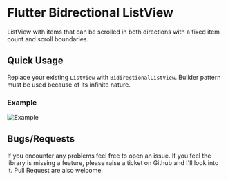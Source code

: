 
# Flutter Bidrectional ListView

ListView with items that can be scrolled in both directions with a fixed item count and scroll boundaries.

## Quick Usage

Replace your existing `ListView` with `BidirectionalListView`. Builder pattern must be used because of its infinite nature.

### Example
![Example](https://github.com/fluttercommunity/flutter_infinite_listview/raw/readme/example.gif)

## Bugs/Requests
If you encounter any problems feel free to open an issue. If you feel the library is
missing a feature, please raise a ticket on Github and I'll look into it.
Pull Request are also welcome.
